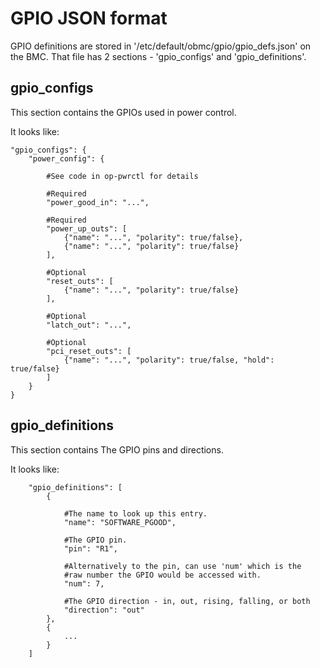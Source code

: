 # GPIO JSON format

GPIO definitions are stored in '/etc/default/obmc/gpio/gpio_defs.json' on the
BMC. That file has 2 sections - 'gpio_configs' and 'gpio_definitions'.

## gpio_configs

This section contains the GPIOs used in power control.

It looks like:

```
"gpio_configs": {
    "power_config": {

        #See code in op-pwrctl for details

        #Required
        "power_good_in": "...",

        #Required
        "power_up_outs": [
            {"name": "...", "polarity": true/false},
            {"name": "...", "polarity": true/false}
        ],

        #Optional
        "reset_outs": [
            {"name": "...", "polarity": true/false}
        ],

        #Optional
        "latch_out": "...",

        #Optional
        "pci_reset_outs": [
            {"name": "...", "polarity": true/false, "hold": true/false}
        ]
    }
}
```

## gpio_definitions

This section contains The GPIO pins and directions.

It looks like:

```
    "gpio_definitions": [
        {

            #The name to look up this entry.
            "name": "SOFTWARE_PGOOD",

            #The GPIO pin.
            "pin": "R1",

            #Alternatively to the pin, can use 'num' which is the
            #raw number the GPIO would be accessed with.
            "num": 7,

            #The GPIO direction - in, out, rising, falling, or both
            "direction": "out"
        },
        {
            ...
        }
    ]
```

